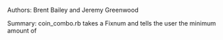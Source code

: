 Authors: Brent Bailey and Jeremy Greenwood

Summary: coin_combo.rb takes a Fixnum and tells the user the minimum amount of